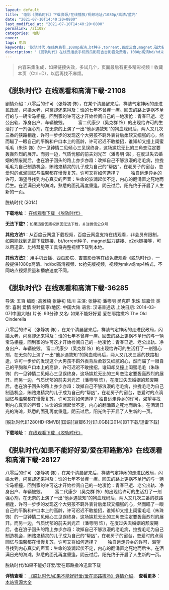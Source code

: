 ```yaml
---
layout: default
title: '电影《脱轨时代》下载资源/在线播放/视频地址/1080p/高清/蓝光'
date: "2021-07-10T14:40:20+0800"
last_modified_at: "2021-07-10T14:40:20+0800"
permalink: /21108/
categories: 电影
cover:
tags: 电影
keywords: '脱轨时代,在线免费看,1080p高清,bt种子,torrent,百度云盘,magnet,磁力链,迅雷下载资源'
description: '《脱轨时代》在线云播放手机西瓜影院吉吉影音免费看，1080p高清bd/hd未删减完整版和tc抢先枪版，mkv/mp4格式，附带bt/torrent种子、magnet/磁力链、百度云盘、网盘资源迅雷下载链接'
---
```


>内容采集生成，如果链接失效，多试几个，页面最后有更多精彩视频！收藏本页（Ctrl+D)，以后再找不麻烦。


## 《脱轨时代》在线观看和高清下载-21108

剧情介绍：八零后的许可（张静初 饰），在某个清晨醒来后，祥装气定神闲的走进民政局，闪婚太老，闪离却还来得及：谁的七年不曾痒一痒。回去的路上更祸不单行的与一辆宝马相撞，回到家的许可这才开始检阅自己的一地凄怆：青春已逝、老公出轨、净身出户、车辆被毁。  　　富二代康少（吴克群 饰）的出现给许可的生活打了一剂强心剂，在无奈的上演了一出“他乡遇故知”的狗血戏码后，两人又几次三番的狭路相逢，许可一步步的发现这个大男孩不羁外表背后柔软又细腻的心，然而瞄了一眼自己的平胸和户口本上的高龄，许可迟迟不敢接招，谁知却又撞上闺蜜毛毛（朱珠 饰）的一见钟情二见倾心三见误终身，这场尴尬无比的三角恋注定要轰轰烈烈的展开。而另一边，气质忧郁的前夫刘光芒（潘粤明 饰），在度过失去婚姻的颓废期后，也在浪子回头的路上亦步亦趋：改掉自己不够浪漫的老毛病，拉拢毛毛为自己制造机会，贿赂鬼精灵的儿子成为自己的“帮凶”，在老房子的窗台，恋爱时的点滴回忆与温馨都在慢慢复苏，许可又将如何选择？  　　独自远走异乡的许可，渴望寻找到内心真实的声音：生命的波澜起伏不定，内心的翻涌置之死地而后生。在洒满日光的海滩，熟悉的面孔再度重逢，阴云过后，阳光终于开启了人生新的一页。


脱轨时代 (2014)

**下载地址**： [在线观看下载 《脱轨时代》](https://www.btbtdy.me/btdy/dy1464.html) 


**无法下载?**：`如果迅雷因版权原因无法下载，关注微信公众号 `

**其他方法1**：从百度云网盘下载视频，百度云网盘支持在线观看，非会员有限制，如果能找到迅雷下载链接、bt/torrent种子、magnet磁力链接、e2dk链接等，可以用迅雷、比特彗星等工具将完整视频下载到本地。

**其他方法2**：用手机云播、西瓜影院、吉吉影音等在线免费观看《脱轨时代》，一般提供1080p高清、hd/bd高清视频、tc抢先版视频，视频为mkv或mp4格式，不同站点视频质量和播放速度不同。


## 《脱轨时代》在线观看和高清下载-36285

导演: 五百 编剧: 高雅楠 张静初 陆川 主演: 张静初 潘粤明 吴克群 朱珠 班嘉佳 类型: 喜剧 爱情 制片国家/地区: 中国大陆 语言: 汉语普通话 上映日期: 2014-03-07(中国大陆) 片长: 93分钟 又名: 如果不能好好爱 爱在耶路撒冷 The Old Cinderella

八零后的许可（张静初 饰），在某个清晨醒来后，祥装气定神闲的走进民政局，闪婚太老，闪离却还来得及：谁的七年不曾痒一痒。回去的路上更祸不单行的与一辆宝马相撞，回到家的许可这才开始检阅自己的一地凄怆：青春已逝、老公出轨、净身出户、车辆被毁。 富二代康少（吴克群 饰）的出现给许可的生活打了一剂强心剂，在无奈的上演了一出“他乡遇故知”的狗血戏码后，两人又几次三番的狭路相逢，许可一步步的发现这个大男孩不羁外表背后柔软又细腻的心，然而瞄了一眼自己的平胸和户口本上的高龄，许可迟迟不敢接招，谁知却又撞上闺蜜毛毛（朱珠 饰）的一见钟情二见倾心三见误终身，这场尴尬无比的三角恋注定要轰轰烈烈的展开。而另一边，气质忧郁的前夫刘光芒（潘粤明 饰），在度过失去婚姻的颓废期后，也在浪子回头的路上亦步亦趋：改掉自己不够浪漫的老毛病，拉拢毛毛为自己制造机会，贿赂鬼精灵的儿子成为自己的“帮凶”，在老房子的窗台，恋爱时的点滴回忆与温馨都在慢慢复苏，许可又将如何选择？ 独自远走异乡的许可，渴望寻找到内心真实的声音：生命的波澜起伏不定，内心的翻涌置之死地而后生。在洒满日光的海滩，熟悉的面孔再度重逢，阴云过后，阳光终于开启了人生新的一页。


[脱轨时代][1280HD-RMVB][国语][豆瓣6.1分][1.0GB][2014][BT下载/迅雷下载]

**下载地址**： [在线观看下载 《脱轨时代》](https://www.btdx8.com/torrent/the_old_cinderella_2014.html) 


## 《脱轨时代/如果不能好好爱/爱在耶路撒冷》在线观看和高清下载-28127

八零后的许可（张静初 饰），在某个清晨醒来后，祥装气定神闲的走进民政局，闪婚太老，闪离却还来得及：谁的七年不曾痒一痒。回去的路上更祸不单行的与一辆宝马相撞，回到家的许可这才开始检阅自己的一地凄怆：青春已逝、老公出轨、净身出户、车辆被毁。 　　富二代康少（吴克群 饰）的出现给许可的生活打了一剂强心剂，在无奈的上演了一出&ldquo;他乡遇故知&rdquo;的狗血戏码后，两人又几次三番的狭路相逢，许可一步步的发现这个大男孩不羁外表背后柔软又细腻的心，然而瞄了一眼自己的平胸和户口本上的高龄，许可迟迟不敢接招，谁知却又撞上闺蜜毛毛（朱珠 饰）的一见钟情二见倾心三见误终身，这场尴尬无比的三角恋注定要轰轰烈烈的展开。而另一边，气质忧郁的前夫刘光芒（潘粤明 饰），在度过失去婚姻的颓废期后，也在浪子回头的路上亦步亦趋：改掉自己不够浪漫的老毛病，拉拢毛毛为自己制造机会，贿赂鬼精灵的儿子成为自己的&ldquo;帮凶”，在老房子的窗台，恋爱时的点滴回忆与温馨都在慢慢复苏，许可又将如何选择？ 　　独自远走异乡的许可，渴望寻找到内心真实的声音：生命的波澜起伏不定，内心的翻涌置之死地而后生。在洒满日光的海滩，熟悉的面孔再度重逢，阴云过后，阳光终于开启了人生新的一页。


脱轨时代/如果不能好好爱/爱在耶路撒冷迅雷下载

**详情查看**： [《脱轨时代/如果不能好好爱/爱在耶路撒冷》详情介绍](/movie/28127/)， **查看更多**：[本站资源大全](/movie/t/all/)


